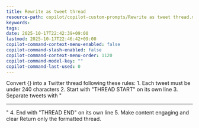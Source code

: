```yaml
---
title: Rewrite as tweet thread
resource-path: copilot/copilot-custom-prompts/Rewrite as tweet thread.md
keywords:
tags:
date: 2025-10-17T22:42:39+09:00
lastmod: 2025-10-17T22:46:42+09:00
copilot-command-context-menu-enabled: false
copilot-command-slash-enabled: false
copilot-command-context-menu-order: 1120
copilot-command-model-key: ""
copilot-command-last-used: 0
---
```

Convert {} into a Twitter thread following these rules:
    1. Each tweet must be under 240 characters
    2. Start with "THREAD START" on its own line
    3. Separate tweets with "

---

"
    4. End with "THREAD END" on its own line
    5. Make content engaging and clear
    Return only the formatted thread.
